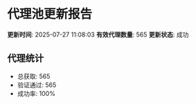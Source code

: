 # 代理池更新报告

**更新时间**: 2025-07-27 11:08:03
**有效代理数量**: 565
**更新状态**:  成功

## 代理统计
- 总获取: 565
- 验证通过: 565
- 成功率: 100%
